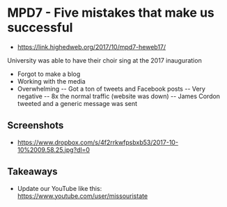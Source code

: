 # MPD7 - Five mistakes that make us successful 
- https://link.highedweb.org/2017/10/mpd7-heweb17/

University was able to have their choir sing at the 2017 inauguration

- Forgot to make a blog
- Working with the media
- Overwhelming 
-- Got a ton of tweets and Facebook posts
-- Very negative 
-- 8x the normal traffic (website was down)
-- James Cordon tweeted and a generic message was sent

## Screenshots
- https://www.dropbox.com/s/4f2rrkwfpsbxb53/2017-10-10%2009.58.25.jpg?dl=0

## Takeaways
- Update our YouTube like this: https://www.youtube.com/user/missouristate